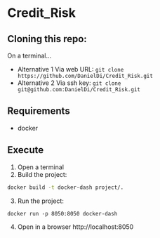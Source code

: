 # Credit_Risk

## Cloning this repo:
On a terminal...
- Alternative 1
Via web URL:
```git clone https://github.com/DanielDi/Credit_Risk.git```
- Alternative 2
Via ssh key:
```git clone git@github.com:DanielDi/Credit_Risk.git```

## Requirements
- docker

## Execute
1. Open a terminal
2. Build the project:
```bash
docker build -t docker-dash project/.
```
3. Run the project:
```
docker run -p 8050:8050 docker-dash
```
4. Open in a browser http://localhost:8050
